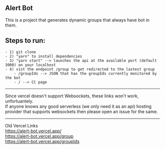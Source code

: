 ## Alert Bot
This is a project that generates dynamic groups that always have bot in them.

## Steps to run:
    - 1) git clone
    - 2) "yarn" to install dependencies
    - 3) "yarn start" --> launches the api at the available port (default 3000) on your localhost
    - 4) vist the endpoint /group to get redirected to the lastest group
        - /groupIds --> JSON that has the groupIds currently monitored by the bot 
        - / --> CC page
---

Since vercel doesn't support Websockets, these links won't work, unfortuantely. <br />
If anyone knows any good serverless (we only need it as an api) hosting provider that supports websockets then please open an issue for the same.

---

Old Vercel Links <br />
https://alert-bot.vercel.app/ <br />
https://alert-bot.vercel.app/group <br />
https://alert-bot.vercel.app/groupIds <br />
